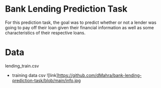 # Bank Lending Prediction Task 

For this prediction task, the goal was to predict whether or not a lender was going to pay off their loan given their financial information as well as some characteristics of their respective loans.  

# Data
lending_train.csv
  - training data csv 
  ![link]https://github.com/dMahra/bank-lending-prediction-task/blob/main/info.jpg 
